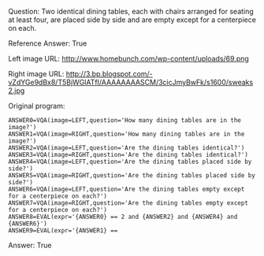 Question: Two identical dining tables, each with chairs arranged for seating at least four, are placed side by side and are empty except for a centerpiece on each.

Reference Answer: True

Left image URL: http://www.homebunch.com/wp-content/uploads/69.png

Right image URL: http://3.bp.blogspot.com/-vZdYGe9dBx8/T5BjWGlATfI/AAAAAAAASCM/3cicJmyBwFk/s1600/sweaks2.jpg

Original program:

```
ANSWER0=VQA(image=LEFT,question='How many dining tables are in the image?')
ANSWER1=VQA(image=RIGHT,question='How many dining tables are in the image?')
ANSWER2=VQA(image=LEFT,question='Are the dining tables identical?')
ANSWER3=VQA(image=RIGHT,question='Are the dining tables identical?')
ANSWER4=VQA(image=LEFT,question='Are the dining tables placed side by side?')
ANSWER5=VQA(image=RIGHT,question='Are the dining tables placed side by side?')
ANSWER6=VQA(image=LEFT,question='Are the dining tables empty except for a centerpiece on each?')
ANSWER7=VQA(image=RIGHT,question='Are the dining tables empty except for a centerpiece on each?')
ANSWER8=EVAL(expr='{ANSWER0} == 2 and {ANSWER2} and {ANSWER4} and {ANSWER6}')
ANSWER9=EVAL(expr='{ANSWER1} ==
```
Answer: True

